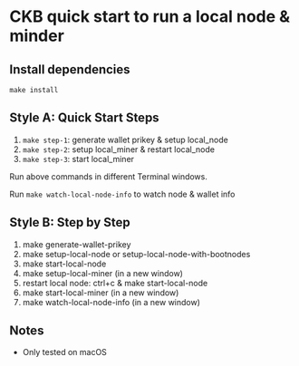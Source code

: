 # CKB quick start to run a local node & minder

## Install dependencies

`make install`

## Style A: Quick Start Steps

1. `make step-1`: generate wallet prikey & setup local_node
2. `make step-2`: setup local_miner & restart local_node
3. `make step-3`: start local_miner

Run above commands in different Terminal windows.

Run `make watch-local-node-info` to watch node & wallet info

## Style B: Step by Step

1. make generate-wallet-prikey
2. make setup-local-node or setup-local-node-with-bootnodes
3. make start-local-node
4. make setup-local-miner (in a new window)
5. restart local node: ctrl+c & make start-local-node
6. make start-local-miner (in a new window)
7. make watch-local-node-info (in a new window)

## Notes

* Only tested on macOS
